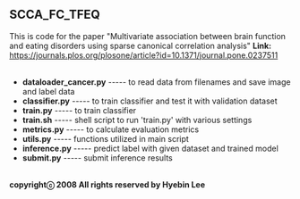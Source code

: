 ## SCCA_FC_TFEQ ##
This is code for the paper "Multivariate association between brain function and eating disorders using sparse canonical correlation analysis"
**Link:** https://journals.plos.org/plosone/article?id=10.1371/journal.pone.0237511<br /><br />

- **dataloader_cancer.py**  -----  to read data from filenames and save image and label data<br />
- **classifier.py**         -----  to train classifier and test it with validation dataset<br />
- **train.py**              -----  to train classifier<br />
- **train.sh**              -----  shell script to run 'train.py' with various settings<br />
- **metrics.py**            -----  to calculate evaluation metrics<br />
- **utils.py**              -----  functions utilized in main script<br />
- **inference.py**          -----  predict label with given dataset and trained model<br />
- **submit.py**             -----  submit inference results<br /><br />

**copyrightⓒ 2008 All rights reserved by Hyebin Lee<br /><br />**
